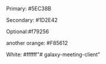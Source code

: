 Primary: #5EC38B

Secondary: #1D2E42

Optional:#f79256

another orange: #F85612

White: #ffffff"# galaxy-meeting-client" 
